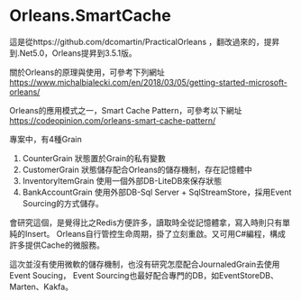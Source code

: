 # Orleans.SmartCache
這是從https://github.com/dcomartin/PracticalOrleans ，翻改過來的，提昇到.Net5.0，Orleans提昇到3.5.1版。

關於Orleans的原理與使用，可參考下列網址
https://www.michalbialecki.com/en/2018/03/05/getting-started-microsoft-orleans/

Orleans的應用模式之一，Smart Cache Pattern，可參考以下網址
https://codeopinion.com/orleans-smart-cache-pattern/

專案中，有4種Grain
1. CounterGrain
  狀態置於Grain的私有變數
2. CustomerGrain
  狀態儲存配合Orleans的儲存機制，存在記憶體中
3. InventoryItemGrain
  使用一個外部DB-LiteDB來保存狀態
4. BankAccountGrain
  使用外部DB-Sql Server + SqlStreamStore，採用Event Sourcing的方式儲存。

會研究這個，是覺得比之Redis方便許多，讀取時全從記憶體拿，寫入時則只有單純的Insert。
Orleans自行管控生命周期，掛了立刻重啟。又可用C#編程，構成許多提供Cache的微服務。

這次並沒有使用微軟的儲存機制，也沒有研究怎麼配合JournaledGrain去使用Event Soucing，
Event Sourcing也最好配合專門的DB，如EventStoreDB、Marten、Kakfa。
